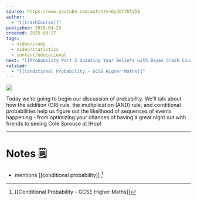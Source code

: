 ```yaml
---
source: https://www.youtube.com/watch?v=OyddY7DlV58
author:
  - "[[CrashCourse]]"
published: 2018-04-25
created: 2025-03-17
tags:
  - video/study
  - video/statistics
  - content/educational
next: "[[Probability Part 2 Updating Your Beliefs with Bayes Crash Course Statistics 14]]"
related:
  - "[[Conditional Probability - GCSE Higher Maths]]"
---
```

![](https://www.youtube.com/watch?v=OyddY7DlV58)  

Today we’re going to begin our discussion of probability. We’ll talk about how the addition (OR) rule, the multiplication (AND) rule, and conditional probabilities help us figure out the likelihood of sequences of events happening - from optimizing your chances of having a great night out with friends to seeing Cole Sprouse at IHop! 
___

# Notes 🗒

- mentions [[conditional probability]] [^1]



[^1]: [[Conditional Probability - GCSE Higher Maths]]